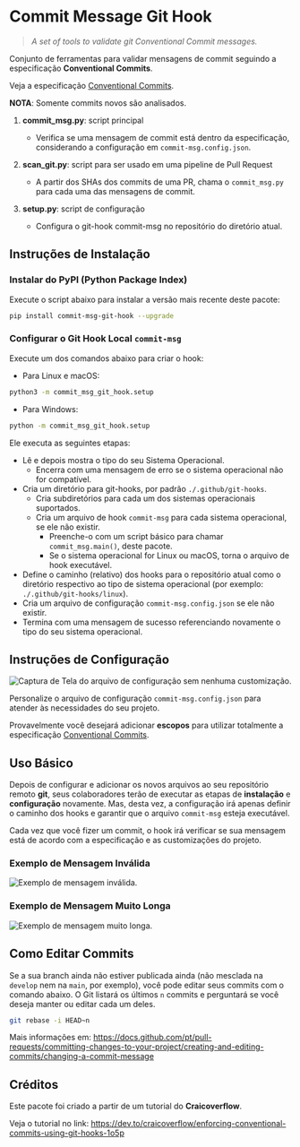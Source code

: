 # Commit Message Git Hook

> *A set of tools to validate git Conventional Commit messages.*

Conjunto de ferramentas para validar mensagens de commit seguindo a especificação **Conventional Commits**.

Veja a especificação [Conventional Commits](https://www.conventionalcommits.org/pt-br/v1.0.0/).

**NOTA**: Somente commits novos são analisados.

1. **commit_msg.py**: script principal
    - Verifica se uma mensagem de commit está dentro da especificação, considerando a configuração em `commit-msg.config.json`.

2. **scan_git.py**: script para ser usado em uma pipeline de Pull Request
    - A partir dos SHAs dos commits de uma PR, chama o `commit_msg.py` para cada uma das mensagens de commit.

3. **setup.py**: script de configuração
    - Configura o git-hook commit-msg no repositório do diretório atual.

## Instruções de Instalação

### Instalar do PyPI (Python Package Index)

Execute o script abaixo para instalar a versão mais recente deste pacote:

```bash
pip install commit-msg-git-hook --upgrade
```

### Configurar o Git Hook Local `commit-msg`

Execute um dos comandos abaixo para criar o hook:

- Para Linux e macOS:
```bash
python3 -m commit_msg_git_hook.setup
```

- Para Windows:
```bash
python -m commit_msg_git_hook.setup
```

Ele executa as seguintes etapas:

- Lê e depois mostra o tipo do seu Sistema Operacional.
     - Encerra com uma mensagem de erro se o sistema operacional não for compatível.
- Cria um diretório para git-hooks, por padrão `./.github/git-hooks`.
     - Cria subdiretórios para cada um dos sistemas operacionais suportados.
     - Cria um arquivo de hook `commit-msg` para cada sistema operacional, se ele não existir.
         - Preenche-o com um script básico para chamar `commit_msg.main()`, deste pacote.
         - Se o sistema operacional for Linux ou macOS, torna o arquivo de hook executável.
- Define o caminho (relativo) dos hooks para o repositório atual como o diretório respectivo ao tipo de sistema operacional (por exemplo: `./.github/git-hooks/linux`).
- Cria um arquivo de configuração `commit-msg.config.json` se ele não existir.
- Termina com uma mensagem de sucesso referenciando novamente o tipo do seu sistema operacional.


## Instruções de Configuração

![Captura de Tela do arquivo de configuração sem nenhuma customização.](src/commit_msg_git_hook/assets/commit-msg.config.json.png "commit-msg.config.json")

Personalize o arquivo de configuração `commit-msg.config.json` para atender às necessidades do seu projeto.

Provavelmente você desejará adicionar **escopos** para utilizar totalmente a especificação [Conventional Commits](https://www.conventionalcommits.org/pt-br/v1.0.0/).

## Uso Básico

Depois de configurar e adicionar os novos arquivos ao seu repositório remoto **git**, seus colaboradores terão de executar as etapas de **instalação** e **configuração** novamente.
Mas, desta vez, a configuração irá apenas definir o caminho dos hooks e garantir que o arquivo `commit-msg` esteja executável.

Cada vez que você fizer um commit, o hook irá verificar se sua mensagem está de acordo com a especificação e as customizações do projeto.

### Exemplo de Mensagem Inválida
![Exemplo de mensagem inválida.](src/commit_msg_git_hook/assets/Exemplo-mensagem-inválida.png "Exemplo de mensagem inválida")

### Exemplo de Mensagem Muito Longa
![Exemplo de mensagem muito longa.](src/commit_msg_git_hook/assets/Exemplo-mensagem-muito-longa.png "Exemplo de mensagem muito longa")

## Como Editar Commits

Se a sua branch ainda não estiver publicada ainda (não mesclada na `develop` nem na `main`, por exemplo),
você pode editar seus commits com o comando abaixo. O Git listará os últimos `n` commits e perguntará se você deseja manter ou
editar cada um deles.

```bash
git rebase -i HEAD~n
```

Mais informações em: https://docs.github.com/pt/pull-requests/committing-changes-to-your-project/creating-and-editing-commits/changing-a-commit-message

## Créditos

Este pacote foi criado a partir de um tutorial do **Craicoverflow**.

Veja o tutorial no link:
https://dev.to/craicoverflow/enforcing-conventional-commits-using-git-hooks-1o5p